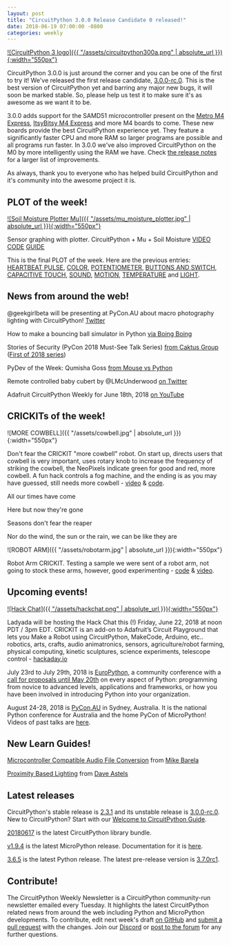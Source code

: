 ```yaml
---
layout: post
title: "CircuitPython 3.0.0 Release Candidate 0 released!"
date: 2018-06-19 07:00:00 -0800
categories: weekly
---
```


[![CircuitPython 3 logo]({{ "/assets/circuitpython300a.png" | absolute_url }}){:width="550px"}](https://github.com/adafruit/circuitpython/releases/tag/3.0.0-rc.0)

CircuitPython 3.0.0 is just around the corner and you can be one of the first to try it! We've released the first release candidate, [3.0.0-rc.0](https://github.com/adafruit/circuitpython/releases/tag/3.0.0-rc.0). This is the best version of CircuitPython yet and barring any major new bugs, it will soon be marked stable. So, please help us test it to make sure it's as awesome as we want it to be.

3.0.0 adds support for the SAMD51 microcontroller present on the  [Metro M4 Express](https://www.adafruit.com/product/3382), [ItsyBitsy M4 Express](https://www.adafruit.com/product/3800) and more M4 boards to come. These new boards provide the best CircuitPython experience yet. They feature a significantly faster CPU and more RAM so larger programs are possible and all programs run faster. In 3.0.0 we've also improved CircuitPython on the M0 by more intelligently using the RAM we have. Check [the release notes](https://github.com/adafruit/circuitpython/releases/tag/3.0.0-rc.0) for a larger list of improvements.

As always, thank you to everyone who has helped build CircuitPython and it's community into the awesome project it is.

## PLOT of the week!

[![Soil Moisture Plotter Mu]({{ "/assets/mu_moisture_plotter.jpg" | absolute_url }}){:width="550px"}](https://www.youtube.com/watch?v=6zEUKWKDc48)

Sensor graphing with plotter. CircuitPython + Mu + Soil Moisture [VIDEO](https://www.youtube.com/watch?v=6zEUKWKDc48) [CODE](https://github.com/adafruit/Adafruit_Learning_System_Guides/blob/master/Sensor_Plotting_With_Mu_CircuitPython/soil_moisture.py) [GUIDE](https://learn.adafruit.com/sensor-plotting-with-mu-and-circuitpython/soil-moisture)

This is the final PLOT of the week. Here are the previous entries:
[HEARTBEAT PULSE](https://learn.adafruit.com/sensor-plotting-with-mu-and-circuitpython/pulse), [COLOR](https://learn.adafruit.com/sensor-plotting-with-mu-and-circuitpython/color), [POTENTIOMETER](https://learn.adafruit.com/sensor-plotting-with-mu-and-circuitpython/potentiometer), [BUTTONS AND SWITCH](https://learn.adafruit.com/sensor-plotting-with-mu-and-circuitpython/buttons-and-switch), [CAPACITIVE TOUCH](https://learn.adafruit.com/sensor-plotting-with-mu-and-circuitpython/capacitive-touch),  [SOUND](https://learn.adafruit.com/sensor-plotting-with-mu-and-circuitpython/sound),  [MOTION](https://learn.adafruit.com/sensor-plotting-with-mu-and-circuitpython/motion),  [TEMPERATURE](https://learn.adafruit.com/sensor-plotting-with-mu-and-circuitpython/temperature) and [LIGHT](https://learn.adafruit.com/sensor-plotting-with-mu-and-circuitpython/light).

## News from around the web!

@geekgirlbeta will be presenting at PyCon.AU about macro photography lighting with CircuitPython! [Twitter](https://twitter.com/geekgirlbeta/status/1006724560136351747)

How to make a bouncing ball simulator in Python [via Boing Boing](https://boingboing.net/2018/06/13/how-to-make-a-bouncing-ball-si.html)

Stories of Security (PyCon 2018 Must-See Talk Series) [from Caktus Group](https://www.caktusgroup.com/blog/2018/06/13/pycon-2018-must-see-talk-series/) ([First of 2018 series](https://www.caktusgroup.com/blog/2018/05/23/love-your-bugs-pycon-2018-must-see-talk-series/))

PyDev of the Week: Qumisha Goss [from Mouse vs Python](http://www.blog.pythonlibrary.org/2018/06/18/qumisha-goss/)

Remote controlled  baby cubert by @LMcUnderwood [on Twitter](https://twitter.com/LMcUnderwood/status/1005911382536212481)

Adafruit CircuitPython Weekly for June 18th, 2018 [on YouTube](https://youtu.be/whU_QRlOk2I)

## CRICKITs of the week!

![MORE COWBELL]({{ "/assets/cowbell.jpg" | absolute_url }}){:width="550px"}

Don't fear the CRICKIT "more cowbell" robot. On start up, directs users that cowbell is very important, uses rotary knob to increase the frequency of striking the cowbell, the NeoPixels indicate green for good and red, more cowbell. A fun hack controls a fog machine, and the ending is as you may have guessed, still needs more cowbell - [video](https://youtu.be/sjisA9-YyrM) & [code](https://github.com/adafruit/Adafruit_Learning_System_Guides/blob/master/Crickits/dont_fear_the_crickit/code.py).

All our times have come

Here but now they're gone

Seasons don't fear the reaper

Nor do the wind, the sun or the rain, we can be like they are

![ROBOT ARM]({{ "/assets/robotarm.jpg" | absolute_url }}){:width="550px"}

Robot Arm CRICKIT. Testing a sample we were sent of a robot arm, not going to stock these arms, however, good experimenting - [code](https://github.com/adafruit/Adafruit_Learning_System_Guides/blob/master/Crickits/robot_arm/code.py) & [video](https://youtu.be/tVDJx2F_bMg).

## Upcoming events!

[![Hack Chat]({{ "/assets/hackchat.png" | absolute_url }}){:width="550px"}](https://hackaday.io/event/159006/details/)

Ladyada will be hosting the Hack Chat this (!) Friday, June 22, 2018 at noon PDT / 3pm EDT. CRICKIT is an add-on to Adafruit’s Circuit Playground that lets you Make a Robot using CircuitPython, MakeCode, Arduino, etc.. robotics, arts, crafts, audio animatronics, sensors, agriculture/robot farming, physical computing, kinetic sculptures, science experiments, telescope control - [hackaday.io](https://hackaday.io/event/159006/details/)

July 23rd to July 29th, 2018 is [EuroPython](https://ep2018.europython.eu/), a community conference with a [call for proposals until May 20th](https://ep2018.europython.eu/en/call-for-proposals/) on every aspect of Python: programming from novice to advanced levels, applications and frameworks, or how you have been involved in introducing Python into your organization.

August 24-28, 2018 is [PyCon.AU](https://2018.pycon-au.org/) in Sydney, Australia. It is the national Python conference for Australia and the home PyCon of MicroPython! Videos of past talks are [here](https://www.youtube.com/user/PyConAU).

## New Learn Guides!

[Microcontroller Compatible Audio File Conversion](https://learn.adafruit.com/microcontroller-compatible-audio-file-conversion) from [Mike Barela](https://learn.adafruit.com/users/MikeBarela)

[Proximity Based Lighting](https://learn.adafruit.com/proximity-based-lighting) from [Dave Astels](https://learn.adafruit.com/users/dastels)

## Latest releases

CircuitPython's stable release is [2.3.1](https://github.com/adafruit/circuitpython/releases/latest) and its unstable release is [3.0.0-rc.0](https://github.com/adafruit/circuitpython/releases). New to CircuitPython? Start with our [Welcome to CircuitPython Guide](https://learn.adafruit.com/welcome-to-circuitpython).

[20180617](https://github.com/adafruit/Adafruit_CircuitPython_Bundle/releases/latest) is the latest CircuitPython library bundle.

[v1.9.4](https://micropython.org/download) is the latest MicroPython release. Documentation for it is [here](http://docs.micropython.org/en/latest/pyboard/).

[3.6.5](https://www.python.org/downloads/) is the latest Python release. The latest pre-release version is [3.7.0rc1](https://www.python.org/download/pre-releases/).

## Contribute!

The CircuitPython Weekly Newsletter is a CircuitPython community-run newsletter emailed every Tuesday. It highlights the latest CircuitPython related news from around the web including Python and MicroPython developments. To contribute, edit next week's draft [on GitHub](https://github.com/adafruit/circuitpython-weekly-newsletter/tree/gh-pages/_drafts) and [submit a pull request](https://help.github.com/articles/editing-files-in-your-repository/) with the changes. Join our [Discord](https://adafru.it/discord) or [post to the forum](https://forums.adafruit.com/viewforum.php?f=60) for any further questions.
